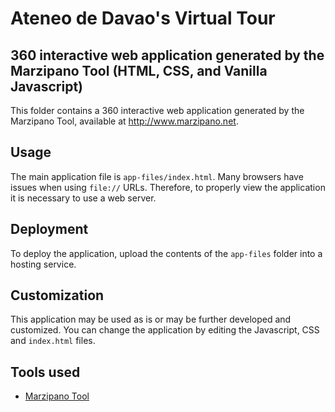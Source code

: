 # Ateneo de Davao's Virtual Tour

## 360 interactive web application generated by the Marzipano Tool (HTML, CSS, and Vanilla Javascript)

This folder contains a 360 interactive web application generated by the
Marzipano Tool, available at http://www.marzipano.net.

## Usage

The main application file is `app-files/index.html`. Many browsers have issues
when using `file://` URLs. Therefore, to properly view the application it is
necessary to use a web server.

## Deployment

To deploy the application, upload the contents of the `app-files` folder into
a hosting service.

## Customization

This application may be used as is or may be further developed and customized.
You can change the application by editing the Javascript, CSS and `index.html`
files.

## Tools used

-   [Marzipano Tool](https://www.marzipano.net/tool/)
